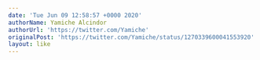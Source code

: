 ```yaml
---
date: 'Tue Jun 09 12:58:57 +0000 2020'
authorName: Yamiche Alcindor
authorUrl: 'https://twitter.com/Yamiche'
originalPost: 'https://twitter.com/Yamiche/status/1270339600041553920'
layout: like
---
```


